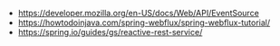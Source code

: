 * https://developer.mozilla.org/en-US/docs/Web/API/EventSource
* https://howtodoinjava.com/spring-webflux/spring-webflux-tutorial/
* https://spring.io/guides/gs/reactive-rest-service/
